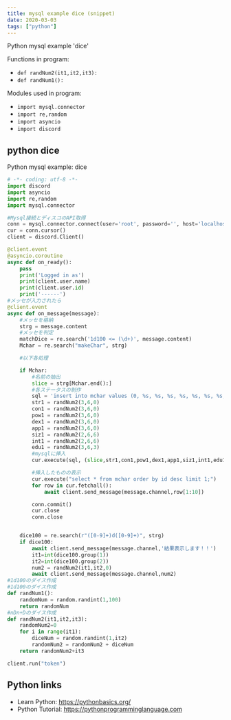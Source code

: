 ```yaml
---
title: mysql example dice (snippet)
date: 2020-03-03
tags: ["python"]
---
```

Python mysql example 'dice'

Functions in program: 
* `def randNum2(it1,it2,it3):`
* `def randNum1():`

Modules used in program: 
* `import mysql.connector`
* `import re,random`
* `import asyncio`
* `import discord`

## python dice

Python mysql example: dice

```python
# -*- coding: utf-8 -*-
import discord
import asyncio
import re,random
import mysql.connector

#Mysql接続とディスコのAPI取得
conn = mysql.connector.connect(user='root', password='', host='localhost', database='cochar')
cur = conn.cursor()
client = discord.Client()

@client.event
@asyncio.coroutine
async def on_ready():
    pass
    print('Logged in as')
    print(client.user.name)
    print(client.user.id)
    print('------')
#メッセが入力されたら
@client.event
async def on_message(message):
    #メッセを格納
    strg = message.content
    #メッセを判定
    matchDice = re.search('1d100 <= (\d+)', message.content)
    Mchar = re.search("makeChar", strg)

    #以下各処理

    if Mchar:
        #名前の抽出
        slice = strg[Mchar.end():]
        #各ステータスの制作
        sql = 'insert into mchar values (0, %s, %s, %s, %s, %s, %s, %s, %s, %s)'
        str1 = randNum2(3,6,0)
        con1 = randNum2(3,6,0)
        pow1 = randNum2(3,6,0)
        dex1 = randNum2(3,6,0)
        app1 = randNum2(3,6,0)
        siz1 = randNum2(2,6,6)
        int1 = randNum2(2,6,6)
        edu1 = randNum2(3,6,3)
        #mysqlに挿入
        cur.execute(sql, (slice,str1,con1,pow1,dex1,app1,siz1,int1,edu1))

        #挿入したものの表示
        cur.execute("select * from mchar order by id desc limit 1;")
        for row in cur.fetchall():
            await client.send_message(message.channel,row[1:10])

        conn.commit()
        cur.close
        conn.close


    dice100 = re.search(r"([0-9]+)d([0-9]+)", strg)
    if dice100:
        await client.send_message(message.channel,'結果表示します！！')
        it1=int(dice100.group(1))
        it2=int(dice100.group(2))
        num2 = randNum2(it1,it2,0)
        await client.send_message(message.channel,num2)
#1d100のダイス作成
#1d100のダイス作成
def randNum1():
    randomNum = random.randint(1,100)
    return randomNum
#nDn+Dのダイス作成
def randNum2(it1,it2,it3):
    randomNum2=0
    for i in range(it1):
        diceNum = random.randint(1,it2)
        randomNum2 = randomNum2 + diceNum
    return randomNum2+it3

client.run("token")

```

## Python links

- Learn Python: https://pythonbasics.org/
- Python Tutorial: https://pythonprogramminglanguage.com
